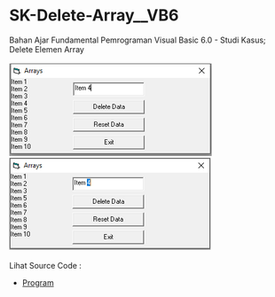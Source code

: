 # SK-Delete-Array__VB6
Bahan Ajar Fundamental Pemrograman Visual Basic 6.0 - Studi Kasus; Delete Elemen Array<br><br>
<img src="https://github.com/RizkyKhapidsyah/SK-Delete-Array__VB6/blob/main/result/001.PNG">
<img src="https://github.com/RizkyKhapidsyah/SK-Delete-Array__VB6/blob/main/result/002.PNG"><br><br>
Lihat Source Code : <br>
- <a href="https://github.com/RizkyKhapidsyah/SK-Delete-Array__VB6/blob/main/frmMain.frm">Program</a>
